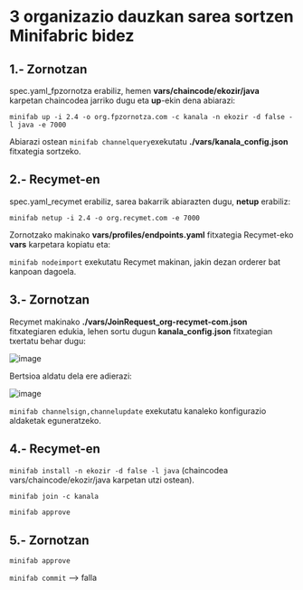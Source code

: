 # 3 organizazio dauzkan sarea sortzen Minifabric bidez

## 1.- Zornotzan

spec.yaml_fpzornotza erabiliz, hemen **vars/chaincode/ekozir/java** karpetan chaincodea jarriko dugu eta **up**-ekin dena abiarazi:

`minifab up -i 2.4 -o org.fpzornotza.com -c kanala -n ekozir -d false -l java -e 7000`

Abiarazi ostean `minifab channelquery`exekutatu **./vars/kanala_config.json** fitxategia sortzeko.

## 2.- Recymet-en

spec.yaml_recymet erabiliz, sarea bakarrik abiarazten dugu, **netup** erabiliz:

`minifab netup -i 2.4 -o org.recymet.com -e 7000`

Zornotzako makinako **vars/profiles/endpoints.yaml** fitxategia Recymet-eko **vars** karpetara kopiatu eta:

`minifab nodeimport` exekutatu Recymet makinan, jakin dezan orderer bat kanpoan dagoela.

## 3.- Zornotzan

Recymet makinako **./vars/JoinRequest_org-recymet-com.json** fitxategiaren edukia, lehen sortu dugun **kanala_config.json** fitxategian txertatu behar dugu:

![image](https://user-images.githubusercontent.com/94653085/227046176-d69c9e17-5073-43c2-a53a-6b5cf8775f00.png)

Bertsioa aldatu dela ere adierazi:

![image](https://user-images.githubusercontent.com/94653085/227047747-e42d7f7f-9a7c-4a67-9ace-06b44a57d20f.png)

`minifab channelsign,channelupdate` exekutatu kanaleko konfigurazio aldaketak eguneratzeko.

## 4.- Recymet-en

`minifab install -n ekozir -d false -l java` (chaincodea vars/chaincode/ekozir/java karpetan utzi ostean).

`minifab join -c kanala`

`minifab approve`

## 5.- Zornotzan

`minifab approve`

`minifab commit` --> falla




